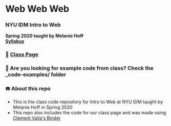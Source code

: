 # Web Web Web
### NYU IDM Intro to Web
**Spring 2020 taught by Melanie Hoff**<br>
**[Syllabus](https://melaniehoff.github.io/web-nyu-idm/syllabus.html)**

### 🔮 [Class Page](https://melanie-hoff.com/web)

### 👾 Are you looking for example code from class? Check the \_code-examples/ folder

### ☎️ About this repo

- This is the class code repository for Intro to Web at NYU IDM taught by Melanie Hoff in Spring 2020
- This repo also includes the code for our class page and was made using [Clement Valla's Binder](https://www.are.na/block/6076295)
